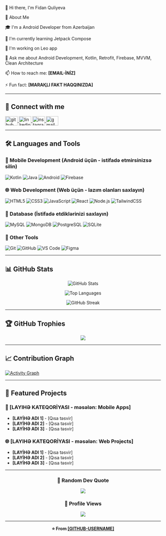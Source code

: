  👋 Hi there, I'm Fidan Quliyeva

 🚀 About Me

🎓 I'm a Android Developer from Azerbaijan

🌱 I'm currently learning Jetpack Compose

🔨 I'm working on Leo app 

💬 Ask me about Android Development, Kotlin, Retrofit, Firebase, MVVM, Clean Architecture

📫 How to reach me: **[EMAIL-İNİZ]**

⚡ Fun fact: **[MARAҚLI FAKT HAQQINIZDA]**

---

## 🔗 Connect with me

<p align="left">
<a href="https://github.com/[GITHUB-USERNAME]" target="_blank">
  <img align="center" src="https://raw.githubusercontent.com/rahuldkjain/github-profile-readme-generator/master/src/images/icons/Social/github.svg" alt="github" height="30" width="40" />
</a>
<a href="https://linkedin.com/in/[LINKEDIN-USERNAME]" target="_blank">
  <img align="center" src="https://raw.githubusercontent.com/rahuldkjain/github-profile-readme-generator/master/src/images/icons/Social/linked-in-alt.svg" alt="linkedin" height="30" width="40" />
</a>
<a href="https://instagram.com/[INSTAGRAM-USERNAME]" target="_blank">
  <img align="center" src="https://raw.githubusercontent.com/rahuldkjain/github-profile-readme-generator/master/src/images/icons/Social/instagram.svg" alt="instagram" height="30" width="40" />
</a>
<a href="mailto:[EMAIL-İNİZ]" target="_blank">
  <img align="center" src="https://upload.wikimedia.org/wikipedia/commons/7/7e/Gmail_icon_%282020%29.svg" alt="gmail" height="30" width="40" />
</a>
</p>

---

## 🛠️ Languages and Tools

### 📱 Mobile Development (Android üçün - istifadə etmirsinizsə silin)
![Kotlin](https://img.shields.io/badge/Kotlin-0095D5?style=for-the-badge&logo=kotlin&logoColor=white)
![Java](https://img.shields.io/badge/Java-ED8B00?style=for-the-badge&logo=openjdk&logoColor=white)
![Android](https://img.shields.io/badge/Android-3DDC84?style=for-the-badge&logo=android&logoColor=white)
![Firebase](https://img.shields.io/badge/Firebase-FFCA28?style=for-the-badge&logo=firebase&logoColor=black)

### 🌐 Web Development (Web üçün - lazım olanları saxlayın)
![HTML5](https://img.shields.io/badge/HTML5-E34F26?style=for-the-badge&logo=html5&logoColor=white)
![CSS3](https://img.shields.io/badge/CSS3-1572B6?style=for-the-badge&logo=css3&logoColor=white)
![JavaScript](https://img.shields.io/badge/JavaScript-F7DF1E?style=for-the-badge&logo=javascript&logoColor=black)
![React](https://img.shields.io/badge/React-20232A?style=for-the-badge&logo=react&logoColor=61DAFB)
![Node.js](https://img.shields.io/badge/Node.js-339933?style=for-the-badge&logo=nodedotjs&logoColor=white)
![TailwindCSS](https://img.shields.io/badge/Tailwind_CSS-38B2AC?style=for-the-badge&logo=tailwind-css&logoColor=white)

### 💾 Database (İstifadə etdiklərinizi saxlayın)
![MySQL](https://img.shields.io/badge/MySQL-4479A1?style=for-the-badge&logo=mysql&logoColor=white)
![MongoDB](https://img.shields.io/badge/MongoDB-47A248?style=for-the-badge&logo=mongodb&logoColor=white)
![PostgreSQL](https://img.shields.io/badge/PostgreSQL-316192?style=for-the-badge&logo=postgresql&logoColor=white)
![SQLite](https://img.shields.io/badge/SQLite-07405E?style=for-the-badge&logo=sqlite&logoColor=white)

### 🔧 Other Tools
![Git](https://img.shields.io/badge/Git-F05032?style=for-the-badge&logo=git&logoColor=white)
![GitHub](https://img.shields.io/badge/GitHub-181717?style=for-the-badge&logo=github&logoColor=white)
![VS Code](https://img.shields.io/badge/VS_Code-007ACC?style=for-the-badge&logo=visual-studio-code&logoColor=white)
![Figma](https://img.shields.io/badge/Figma-F24E1E?style=for-the-badge&logo=figma&logoColor=white)

---

## 📊 GitHub Stats

<div align="center">
  
![GitHub Stats](https://github-readme-stats.vercel.app/api?username=[GITHUB-USERNAME]&show_icons=true&theme=tokyonight&hide_border=true&count_private=true)

![Top Languages](https://github-readme-stats.vercel.app/api/top-langs/?username=[GITHUB-USERNAME]&layout=compact&theme=tokyonight&hide_border=true)

![GitHub Streak](https://github-readme-streak-stats.herokuapp.com/?user=[GITHUB-USERNAME]&theme=tokyonight&hide_border=true)

</div>

---

## 🏆 GitHub Trophies

<div align="center">
  
![](https://github-profile-trophy.vercel.app/?username=[GITHUB-USERNAME]&theme=tokyonight&no-frame=true&no-bg=false&margin-w=4)

</div>

---

## 📈 Contribution Graph

[![Activity Graph](https://github-readme-activity-graph.vercel.app/graph?username=[GITHUB-USERNAME]&theme=tokyo-night)](https://github.com/[GITHUB-USERNAME])

---

## 💼 Featured Projects

### 📱 [LAYIHƏ KATEQORİYASI - məsələn: Mobile Apps]
- **[LAYİHƏ ADI 1]** - [Qısa təsvir]
- **[LAYİHƏ ADI 2]** - [Qısa təsvir]
- **[LAYİHƏ ADI 3]** - [Qısa təsvir]

### 🌐 [LAYIHƏ KATEQORİYASI - məsələn: Web Projects]
- **[LAYİHƏ ADI 1]** - [Qısa təsvir]
- **[LAYİHƏ ADI 2]** - [Qısa təsvir]
- **[LAYİHƏ ADI 3]** - [Qısa təsvir]

---

<div align="center">
  
### 💭 Random Dev Quote
![](https://quotes-github-readme.vercel.app/api?type=horizontal&theme=tokyonight)

### 🎯 Profile Views
![](https://komarev.com/ghpvc/?username=[GITHUB-USERNAME]&color=blue&style=for-the-badge)

</div>

---

<div align="center">
  
**⭐️ From [[GITHUB-USERNAME]](https://github.com/[GITHUB-USERNAME])**

</div>
